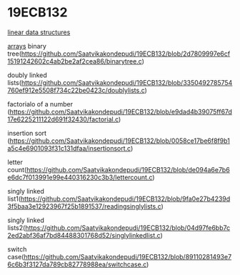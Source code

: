 # 19ECB132
[linear data structures](.lineardatastructures)

[arrays](addarrays.c)
binary tree(https://github.com/Saatvikakondepudi/19ECB132/blob/2d7809997e6cf15191242602c4ab2be2af2cea86/binarytree.c)

doubly linked lists(https://github.com/Saatvikakondepudi/19ECB132/blob/3350492785754760ef912e5508f734c22be0423c/doublylists.c)

 factorialo of a number (https://github.com/Saatvikakondepudi/19ECB132/blob/e9dad4b39075ff67d17e6225211122d691f32430/factorial.c)

insertion sort (https://github.com/Saatvikakondepudi/19ECB132/blob/0058ce17be6f8f9b1a5c4e6901093f31c131dfaa/insertionsort.c)

letter count(https://github.com/Saatvikakondepudi/19ECB132/blob/de094a6e7b6e6dc7f013991e99e440316230c3b3/lettercount.c)

singly linked list1(https://github.com/Saatvikakondepudi/19ECB132/blob/9fa0e27b4239d3f5baa3e12923967f25b1891537/readingsinglylists.c)

singly linked lists2(https://github.com/Saatvikakondepudi/19ECB132/blob/04d97fe6bb7c2ed2abf36af7bd84488301768d52/singlylinkedlist.c)

switch case(https://github.com/Saatvikakondepudi/19ECB132/blob/89110281493e76c6b3f3127da789cb82778988ea/switchcase.c)
